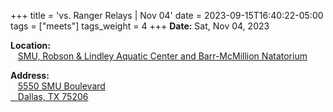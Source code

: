 +++
title = 'vs. Ranger Relays | Nov 04'
date = 2023-09-15T16:40:22-05:00
tags = ["meets"]
tags_weight = 4
+++
**Date:** Sat, Nov 04, 2023      
 
**Location:**  
&nbsp;&nbsp;&nbsp;[SMU, Robson & Lindley Aquatic Center and Barr-McMillion Natatorium](https://smumustangs.com/facilities/?id=29)

**Address:**   
&nbsp;&nbsp;&nbsp;[5550 SMU Boulevard  
&nbsp;&nbsp;&nbsp;Dallas, TX 75206](http://maps.google.com/maps?q=5550+SMU+Boulevard%2C+Dallas%2C+TX+75206) 